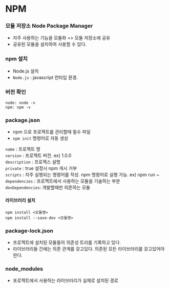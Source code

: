 # NPM

### 모듈 저장소 Node Package Manager
- 자주 사용하는 기능을 모듈화 => 모듈 저장소에 공유
- 공유된 모듈을 설치하여 사용할 수 있다.

### npm 설치
- Node.js 설치  
- `Node.js` : javascript 런타임 환경.

### 버전 확인
```
node: node -v
npm: npm -v
```


### package.json
- npm 으로 프로젝트를 관리할때 필수 파일
- `npm init` 명령어로 자동 생성

`name` : 프로젝트 명  
`version` : 프로젝트 버전. ex) 1.0.0  
`description` : 프로젝스 설명  
`private` : true 설정시 npm 게시 거부  
`scripts` : 자주 실행되는 명령어를 작성. npm 명령어로 실행 가능. ex) npm run ~  
`dependencies` : 프로젝트에서 사용하는 모듈을 기술하는 부분  
`devDependencies`: 개발할때만 의존하는 모듈

#### 라이브러리 설치
```
npm install <모듈명>
npm install --save-dev <모듈명>
```


### package-lock.json
- 프로젝트에 설치된 모듈들의 의존성 트리를 기록하고 있다.
- 라이브러리들 간에는 의존 관계를 갖고있다. 의존된 모든 라이브러리를 갖고있어야한다.

### node_modules
- 포로젝트에서 사용하는 라이브러리가 실제로 설치된 경로
